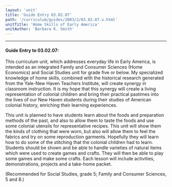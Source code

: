 ```yaml
---
layout: 'unit'
title: 'Guide Entry 03.02.07'
path: '/curriculum/guides/2003/2/03.02.07.x.html'
unitTitle: 'Home Skills of Early America'
unitAuthor: 'Barbara K. Smith'
---
```


<body>
<hr/>
 <h4>
  Guide Entry to 03.02.07:
 </h4>
 <p>
  This curriculum unit, which addresses everyday life in Early America, is intended as an integrated Family and Consumer Sciences (Home Economics) and Social Studies unit for grade five or below.  My specialized knowledge of home skills, combined with the historical research generated from the Yale-New Haven Teachers Institute, will create synergy in classroom instruction.  It is my hope that this synergy will create a living representation of colonial children and bring their practical pastimes into the lives of our New Haven students during their studies of American colonial history, enriching their learning experiences.
 </p>
<p>
  This unit is planned to have students learn about the foods and preparation methods of the past, and also to allow them to taste the foods and use some colonial utensils for representative recipes.  This unit will show them the kinds of clothing that were worn, but also will allow them to feel the fabrics and try on some reproduction garments.  Hopefully they will learn how to do some of the stitching that the colonial children had to learn.  Students should be shown and be able to handle varieties of natural items which were used to create games and crafts.  They will then be able to play some games and make some crafts.  Each lesson will include activities, demonstrations, projects and a take-home packet.
 </p>
<p>
  (Recommended for Social Studies, grade 5; Family and Consumer Sciences, 5 and 8.)
 </p>

</body>
